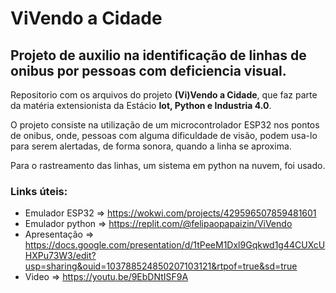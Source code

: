 # ViVendo a Cidade
## Projeto de auxilio na identificação de linhas de onibus por pessoas com deficiencia visual.

Repositorio com os arquivos do projeto **(Vi)Vendo a Cidade**, que faz parte da matéria extensionista da Estácio **Iot, Python e Industria 4.0**.

O projeto consiste na utilização de um microcontrolador ESP32 nos pontos de onibus, onde, pessoas com alguma dificuldade de visão, podem usa-lo para serem alertadas, de forma sonora, quando a linha se aproxima.

Para o rastreamento das linhas, um sistema em python na nuvem, foi usado. 

### Links úteis:

- Emulador ESP32 => https://wokwi.com/projects/429596507859481601
- Emulador python => https://replit.com/@felipaopapaizin/ViVendo
- Apresentação => https://docs.google.com/presentation/d/1tPeeM1Dxl9Gqkwd1g44CUXcUHXPu73W3/edit?usp=sharing&ouid=103788524850207103121&rtpof=true&sd=true
- Video => https://youtu.be/9EbDNtISF9A
